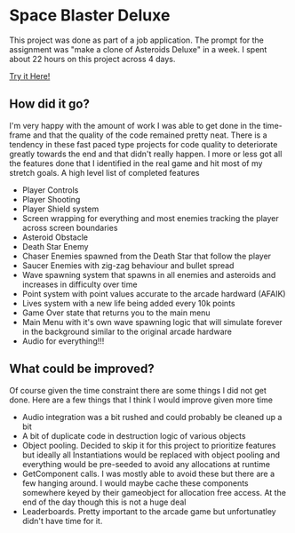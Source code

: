 # Space Blaster Deluxe
This project was done as part of a job application. The prompt for the assignment was "make a clone of Asteroids Deluxe" in a week. I spent about 22 hours on this project across 4 days.

[Try it Here!](https://mjholtzem.itch.io/space-blaster-deluxe)

## How did it go?
I'm very happy with the amount of work I was able to get done in the time-frame and that the quality of the code remained pretty neat. There is a tendency in these fast paced type projects for code quality to deteriorate greatly towards the end and that didn't really happen. I more or less got all the features done that I identified in the real game and hit most of my stretch goals. A high level list of completed features

 - Player Controls
 - Player Shooting
 - Player Shield system
 - Screen wrapping for everything and most enemies tracking the player across screen boundaries
 - Asteroid Obstacle
 - Death Star Enemy
 - Chaser Enemies spawned from the Death Star that follow the player
 - Saucer Enemies with zig-zag behaviour and bullet spread
 - Wave spawning system that spawns in all enemies and asteroids and increases in difficulty over time
 - Point system with point values accurate to the arcade hardward (AFAIK)
 - Lives system with a new life being added every 10k points
 - Game Over state that returns you to the main menu
 - Main Menu with it's own wave spawning logic that will simulate forever in the background similar to the original arcade hardware
 - Audio for everything!!!

## What could be improved?
Of course given the time constraint there are some things I did not get done. Here are a few things that I think I would improve given more time

 - Audio integration was a bit rushed and could probably be cleaned up a bit
 - A bit of duplicate code in destruction logic of various objects
 - Object pooling. Decided to skip it for this project to prioritize features but ideally all Instantiations would be replaced with object pooling and everything would be pre-seeded to avoid any allocations at runtime
 - GetComponent calls. I was mostly able to avoid these but there are a few hanging around. I would maybe cache these components somewhere keyed by their gameobject for allocation free access. At the end of the day though this is not a huge deal
 - Leaderboards. Pretty important to the arcade game but unfortunatley didn't have time for it.

